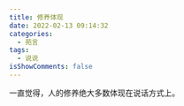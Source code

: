 ```yaml
---
title: 修养体现
date: 2022-02-13 09:14:32
categories:
  - 苑言
tags:
  - 说说
isShowComments: false
---
```


一直觉得，人的修养绝大多数体现在说话方式上。
